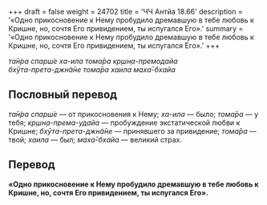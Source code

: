 +++
draft = false
weight = 24702
title = 'ЧЧ Антйа 18.66'
description = '«Одно прикосновение к Нему пробудило дремавшую в тебе любовь к Кришне, но, сочтя Его привидением, ты испугался Его».'
summary = '«Одно прикосновение к Нему пробудило дремавшую в тебе любовь к Кришне, но, сочтя Его привидением, ты испугался Его».'
+++

_та̄н̇ра спарш́е ха-ила тома̄ра кр̣шн̣а-премодайа  
бхӯта-прета-джн̃а̄не тома̄ра хаила маха̄-бхайа_

## Пословный перевод

_та̄н̇ра_ _спарш́е_ — от прикосновения к Нему; _ха_\-_ила_ — было; _тома̄ра_ — у тебя; _кр̣шн̣а_\-_према_\-_удайа_ — пробуждение экстатической любви к Кришне; _бхӯта_\-_прета_\-_джн̃а̄не_ — принявшего за привидение; _тома̄ра_ — твой; _хаила_ — был; _маха̄_\-_бхайа_ — великий страх.

## Перевод

**«Одно прикосновение к Нему пробудило дремавшую в тебе любовь к Кришне, но, сочтя Его привидением, ты испугался Его».**
